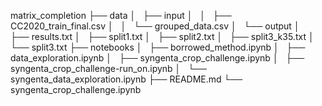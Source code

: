 matrix_completion
├── data
│   ├── input
│   │   ├── CC2020_train_final.csv
│   │   └── grouped_data.csv
│   └── output
│       ├── results.txt
│       ├── split1.txt
│       ├── split2.txt
│       ├── split3_k35.txt
│       └── split3.txt
├── notebooks
│   ├── borrowed_method.ipynb
│   ├── data_exploration.ipynb
│   ├── syngenta_crop_challenge.ipynb
│   ├── syngenta_crop_challenge-run_on.ipynb
│   └── syngenta_data_exploration.ipynb
├── README.md
└── syngenta_crop_challenge.ipynb
